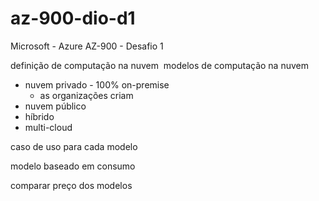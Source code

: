 # az-900-dio-d1
Microsoft - Azure AZ-900 - Desafio 1

definição de computação na nuvem
 modelos de computação na nuvem
* nuvem privado - 100% on-premise
    * as organizações criam 
* nuvem público
* híbrido 
* multi-cloud

caso de uso para cada modelo

modelo baseado em consumo

comparar preço dos modelos
